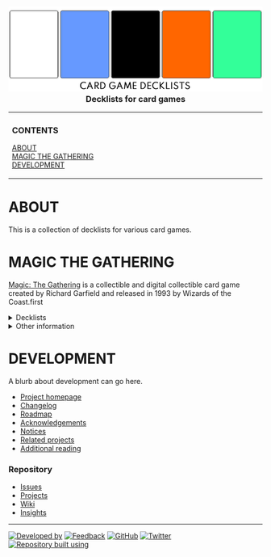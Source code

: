 <!--
  project-templates 201024
  card-game-decklists 201024
-->

<h3 align="center">

  <img src="repository-data/image/logo/card-game-decklists-logo-750x250.png" alt="Card Game Decklists repository logo" width="750">
  <br>
  Decklists for card games
  <br>

</h3>

<!-- NOTE: The HTML indentations have to stay this way to work. -->
<table>
<tr>
<td img src="repository-data/image/document/readme/spacer.png" alt="blank-spacer" width="1000" height="1">

  ### CONTENTS
  [ABOUT](#about)<br>
  [MAGIC THE GATHERING](#magic-the-gathering)<br>
  [DEVELOPMENT](#development)<br>
  
</td>
</tr>
</table>

<!-- About this repository -->
# ABOUT
This is a collection of decklists for various card games.

# MAGIC THE GATHERING
[Magic: The Gathering](https://en.wikipedia.org/wiki/Magic:_The_Gathering) is a collectible and digital collectible card game created by Richard Garfield and released in 1993 by Wizards of the Coast.first

<details>
<summary>Decklists</summary>

* [Cube](https://github.com/APrettyCoolProgram/card-game-decklists/tree/master/magic-the-gathering/cube)
* [Current](https://github.com/APrettyCoolProgram/card-game-decklists/tree/master/magic-the-gathering/current)
* [Draft](https://github.com/APrettyCoolProgram/card-game-decklists/tree/master/magic-the-gathering/draft)
* [Experimental](https://github.com/APrettyCoolProgram/card-game-decklists/tree/master/magic-the-gathering/experimental)
* [Jumpstart](https://github.com/APrettyCoolProgram/card-game-decklists/tree/master/magic-the-gathering/jumpstart)
* [Paper](https://github.com/APrettyCoolProgram/card-game-decklists/tree/master/magic-the-gathering/paper)
* [Work In Progress](https://github.com/APrettyCoolProgram/card-game-decklists/tree/master/magic-the-gathering/work-in-progress)

</details>

<details>
<summary>Other information</summary>

* [Concepts & Ideas](https://github.com/APrettyCoolProgram/card-game-decklists/tree/master/magic-the-gathering/concepts-and-ideas.md)
* [Data notes](https://github.com/APrettyCoolProgram/card-game-decklists/tree/master/magic-the-gathering/data-notes.md)

</details>



# DEVELOPMENT
A blurb about development can go here.

* [Project homepage](https://github.com/github-account/repository-name)
* [Changelog](repository-data/doc/changelog.md)
* [Roadmap](repository-data/doc/roadmap.md)
* [Acknowledgements](repository-data/doc/acknowledgements.md)
* [Notices](repository-data/doc/third-party-notices.md)
* [Related projects](repository-data/doc/related-projects.md)
* [Additional reading](repository-data/doc/additional-reading.md)

### Repository
* [Issues](https://github.com/github-account/repository-name/issues)
* [Projects](https://github.com/github-account/repository-name/projects)
* [Wiki](https://github.com/github-account/repository-name/wiki)
* [Insights](https://github.com/github-account/repository-name/pulse)

***

<!-- DEVELOPMENT FOOTER -->
[![Developed by](https://img.shields.io/badge/developed%20by-a%20pretty%20cool%20program-17806D.svg)](https://aprettycoolprogram.com)&nbsp;[![Feedback](https://img.shields.io/badge/feedback@aprettycoolprogram.com-17806D.svg)](mailto:feedback@aprettycoolprogram.com)&nbsp;[![GitHub](https://img.shields.io/github/followers/aprettycoolprogram.svg?label=GitHub&style=social)](https://github.com/aprettycoolprogram)&nbsp;[![Twitter](https://img.shields.io/twitter/follow/aprettycoolprog.svg?label=Twitter&style=social)](https://twitter.com/aprettycoolprog)&nbsp;<br>
[![Repository built using](https://img.shields.io/badge/repository%20built%20using-a%20pretty%20cool%20repository%20template-17806D.svg)](https://github.com/APrettyCoolProgram/repository-template/tree/master)